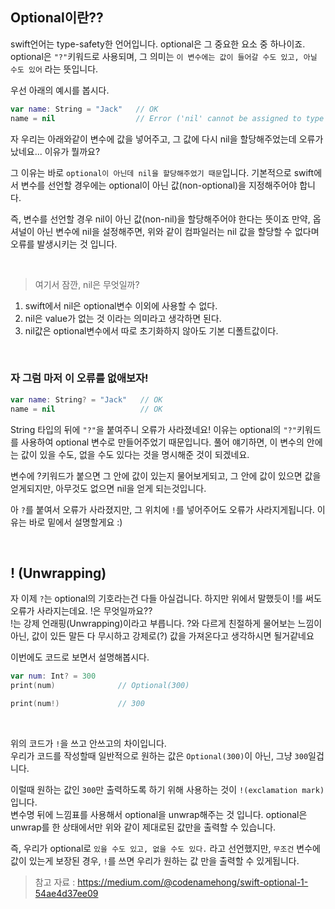 ## Optional이란??

swift언어는 type-safety한 언어입니다. optional은 그 중요한 요소 중 하나이죠. <br>
optional은 `"?"`키워드로 사용되며, 그 의미는 `이 변수에는 값이 들어갈 수도 있고, 아닐 수도 있어` 라는 뜻입니다.

우선 아래의 예시를 봅시다.
```swift
var name: String = "Jack"   // OK
name = nil                  // Error ('nil' cannot be assigned to type 'String')
```

자 우리는 아래와같이 변수에 값을 넣어주고, 그 값에 다시 nil을 할당해주었는데 오류가 났네요... 이유가 뭘까요?

그 이유는 바로 `optional이 아닌데 nil을 할당해주었기 때문`입니다.
기본적으로 swift에서 변수를 선언할 경우에는 optional이 아닌 값(non-optional)을 지정해주어야 합니다.

즉, 변수를 선언할 경우 nil이 아닌 값(non-nil)을 할당해주어야 한다는 뜻이죠
만약, 옵셔널이 아닌 변수에 nil을 설정해주면, 위와 같이 컴파일러는 nil 값을 할당할 수 없다며 오류를 발생시키는 것 입니다.

<br>

> 여기서 잠깐, nil은 무엇일까?
1. swift에서 nil은 optional변수 이외에 사용할 수 없다. 
2. nil은 value가 없는 것 이라는 의미라고 생각하면 된다.
3. nil값은 optional변수에서 따로 초기화하지 않아도 기본 디폴트값이다.

<br>

### 자 그럼 마저 이 오류를 없애보자!
```swift
var name: String? = "Jack"   // OK
name = nil                   // OK
```

String 타입의 뒤에 `"?"`을 붙여주니 오류가 사라졌네요! 이유는 optional의 `"?"`키워드를 사용하여 optional 변수로 만들어주었기 때문입니다.
풀어 얘기하면, 이 변수의 안에는 값이 있을 수도, 없을 수도 있다는 것을 명시해준 것이 되겠네요.

변수에 ?키워드가 붙으면 그 안에 값이 있는지 물어보게되고, 그 안에 값이 있으면 값을 얻게되지만, 아무것도 없으면 nil을 얻게 되는것입니다.

아 `?`를 붙여서 오류가 사라졌지만, 그 위치에 `!`를 넣어주어도 오류가 사라지게됩니다. 이유는 바로 밑에서 설명할게요 :)

<br>

## ! (Unwrapping) 

자 이제 `?`는 optional의 기호라는건 다들 아실겁니다. 하지만 위에서 말했듯이 !를 써도 오류가 사라지는데요. !은 무엇일까요??<br>
!는 강제 언래핑(Unwrapping)이라고 부릅니다. ?와 다르게 친절하게 물어보는 느낌이 아닌, 값이 있든 말든 다 무시하고 강제로(?) 값을 가져온다고 생각하시면 될거같네요

이번에도 코드로 보면서 설명해봅시다.
```swift
var num: Int? = 300
print(num)              // Optional(300)

print(num!)             // 300
```

<br>

위의 코드가 `!`을 쓰고 안쓰고의 차이입니다.<br>
우리가 코드를 작성할때 일반적으로 원하는 값은 `Optional(300)`이 아닌, 그냥 `300`일겁니다.

이럴때 원하는 값인 `300`만 출력하도록 하기 위해 사용하는 것이 `!(exclamation mark)`입니다.<br>
변수명 뒤에 느낌표를 사용해서 optional을 unwrap해주는 것 입니다. optional은 unwrap를 한 상태에서만 위와 같이 제대로된 값만을 출력할 수 있습니다.

즉, 우리가 optional로 `있을 수도 있고, 없을 수도 있다.` 라고 선언했지만, 
`무조건` 변수에 값이 있는게 보장된 경우, `!`를 쓰면 우리가 원하는 값 만을 출력할 수 있게됩니다.

> 참고 자료 : https://medium.com/@codenamehong/swift-optional-1-54ae4d37ee09